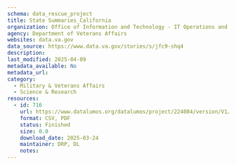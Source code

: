 ```yaml
---
schema: data_rescue_project 
title: State Summaries_California
organization: Office of Information and Technology - IT Operations and Services (ITOPS)
agency: Department of Veterans Affairs
websites: data.va.gov
data_source: https://www.data.va.gov/stories/s/jfc9-shq4
description: 
last_modified: 2025-04-09
metadata_available: No
metadata_url: 
category:
  - Military & Veterans Affairs 
  - Science & Research 
resources:
  - id: 716
    url: https://www.datalumos.org/datalumos/project/224084/version/V1/view
    format: CSV, PDF
    status: Finished
    size: 0.0
    download_date: 2025-03-24
    maintainer: DRP, DL
    notes: 
---
```

